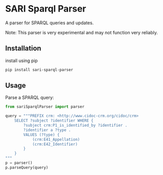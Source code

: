 # SARI Sparql Parser

A parser for SPARQL queries and updates.

Note: This parser is very experimental and may not function very reliably.

## Installation

install using pip


```sh
pip install sari-sparql-parser
```

## Usage

Parse a SPARQL query:

```python
from sariSparqlParser import parser

query = """PREFIX crm: <http://www.cidoc-crm.org/cidoc/crm>
    SELECT ?subject ?identifier WHERE {
        ?subject crm:P1_is_identified_by ?identifier .
        ?identifier a ?type .
        VALUES (?type) {
            (crm:E41_Appellation)
            (crm:E42_Identifier)
        }
    }
"""
p = parser()
p.parseQuery(query)
```
